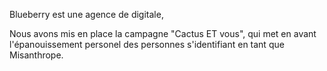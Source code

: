 Blueberry est une agence de digitale,

Nous avons mis en place la campagne "Cactus ET vous", qui met en avant l'épanouissement personel des personnes s'identifiant en tant que Misanthrope.
